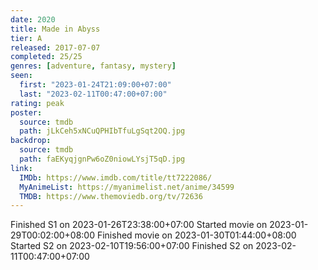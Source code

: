 ```yaml
---
date: 2020
title: Made in Abyss
tier: A
released: 2017-07-07
completed: 25/25
genres: [adventure, fantasy, mystery]
seen:
  first: "2023-01-24T21:09:00+07:00"
  last: "2023-02-11T00:47:00+07:00"
rating: peak
poster:
  source: tmdb
  path: jLkCeh5xNCuQPHIbTfuLgSqt2OQ.jpg
backdrop:
  source: tmdb
  path: faEKyqjgnPw6oZ0niowLYsjT5qD.jpg
link:
  IMDb: https://www.imdb.com/title/tt7222086/
  MyAnimeList: https://myanimelist.net/anime/34599
  TMDB: https://www.themoviedb.org/tv/72636
---
```


Finished S1 on 2023-01-26T23:38:00+07:00
Started movie on 2023-01-29T00:02:00+08:00
Finished movie on 2023-01-30T01:44:00+08:00
Started S2 on 2023-02-10T19:56:00+07:00
Finished S2 on 2023-02-11T00:47:00+07:00
